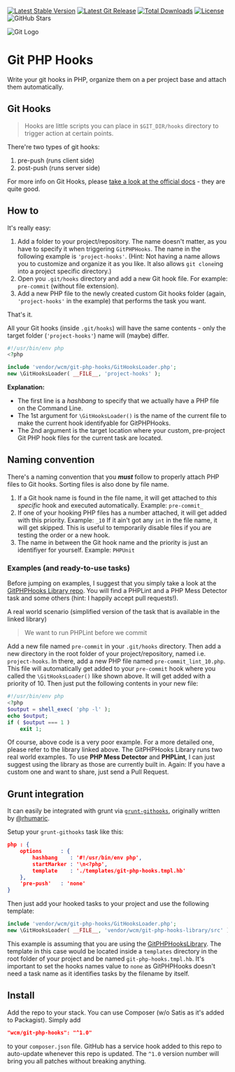 [![Latest Stable Version](https://img.shields.io/packagist/v/wcm/git-php-hooks.svg?style=flat-square)](https://packagist.org/packages/wcm/git-php-hooks)
[![Latest Git Release](https://img.shields.io/github/tag/wecodemore/GitPHPHooks.svg?style=flat-square)](https://github.com/wecodemore/GitPHPHooks/releases)
[![Total Downloads](https://img.shields.io/packagist/dt/wcm/git-php-hooks.svg?style=flat-square)](https://packagist.org/packages/wcm/git-php-hooks)
[![License](https://img.shields.io/packagist/l/wcm/git-php-hooks.svg?style=flat-square)](https://packagist.org/packages/wcm/git-php-hooks)
![GitHub Stars](https://img.shields.io/github/stars/wecodemore/GitPHPHooks.svg?style=flat-square)

![Git Logo](http://i.imgur.com/qzvwT4C.png)

# Git PHP Hooks

Write your git hooks in PHP, organize them on a per project base and attach them automatically.

## Git Hooks

> Hooks are little scripts you can place in `$GIT_DIR/hooks` directory to trigger action at certain points.

There're two types of git hooks:

 1. pre-push (runs client side)
 1. post-push (runs server side)

For more info on Git Hooks, please [take a look at the official docs](http://git-scm.com/docs/githooks) - they are quite good.

## How to

It's really easy:

 1. Add a folder to your project/repository. The name doesn't matter, as you have to specify
 it when triggering `GitPHPHooks`. The name in the following example is `'project-hooks'`. (Hint: Not having a name allows you to customize and organize it as you like. It also allows `git clone`ing into a project specific directory.)
 1. Open you `.git/hooks` directory and add a new Git hook file. For example: `pre-commit`
 (without file extension).
 1. Add a new PHP file to the newly created custom Git hooks folder (again, `'project-hooks'` in the example) that performs the task you want.

That's it.

All your Git hooks (inside `.git/hooks`) will have the same contents - only the target folder (`'project-hooks'`) name will (maybe) differ.

```php
#!/usr/bin/env php
<?php

include 'vendor/wcm/git-php-hooks/GitHooksLoader.php';
new \GitHooksLoader( __FILE__, 'project-hooks' );
```

**Explanation:**

 * The first line is a _hashbang_ to specify that we actually have a PHP file on the Command Line.
 * The 1st argument for `\GitHooksLoader()` is the name of the current file to make the
current hook identifyable for GitPHPHooks.
 * The 2nd argument is the target location where your
custom, pre-project Git PHP hook files for the current task are located.

## Naming convention

There's a naming convention that you ***must*** follow to properly attach PHP files to Git hooks.
Sorting files is also done by file name.

 1. If a Git hook name is found in the file name, it will get attached to _this specific_ hook
 and executed automatically. Example: `pre-commit_`
 1. If one of your hooking PHP files has a number attached, it will get added with this priority. Example: `_10`
 If it ain't got any `int` in the file name, it will get skipped. This is useful to temporarily
 disable files if you are testing the order or a new hook.
 1. The name in between the Git hook name and the priority is just an identifiyer for yourself. Example: `PHPUnit`

### Examples (and ready-to-use tasks)

Before jumping on examples, I suggest that you simply take a look at the
[GitPHPHooks Library repo](https://github.com/wecodemore/GitPHPHooksLibrary).
You will find a PHPLint and a PHP Mess Detector task and some others
(hint: I happily accept pull requests!).

A real world scenario (simplified version of the task that is available in the linked library)

> We want to run PHPLint before we commit

Add a new file named `pre-commit` in your `.git/hooks` directory. Then add a new directory in the
root folder of your project/repository, named i.e. `project-hooks`. In there, add a new PHP file
named `pre-commit_lint_10.php`. This file will automatically get added to your `pre-commit` hook
where you called the `\GitHooksLoader()` like shown above. It will get added with a priority
of 10. Then just put the following contents in your new file:

```php
#!/usr/bin/env php
<?php
$output = shell_exec( 'php -l' );
echo $output;
if ( $output === 1 )
	exit 1;
```

Of course, above code is a very poor example. For a more detailed one, please refer to the library
linked above. The GitPHPHooks Library runs two real world examples. To use **PHP Mess Detector** and **PHPLint**, I can just suggest using the library as those are currently built in. Again: If you have a custom one and want to share, just send a Pull Request.

## Grunt integration

It can easily be integrated with grunt via [`grunt-githooks`](https://github.com/wecodemore/grunt-githooks),
originally written by [@rhumaric](https://github.com/rhumaric/).

Setup your `grunt-githooks` task like this:

```json
php : {
	options      : {
		hashbang    : '#!/usr/bin/env php',
		startMarker : '\n<?php',
		template    : './templates/git-php-hooks.tmpl.hb'
	},
	'pre-push'   : 'none'
}
```

Then just add your hooked tasks to your project and use the following template:

```php
include 'vendor/wcm/git-php-hooks/GitHooksLoader.php';
new \GitHooksLoader( __FILE__, 'vendor/wcm/git-php-hooks-library/src' );
```

This example is assuming that you are using the
[GitPHPHooksLibrary](https://github.com/wecodemore/GitPHPHooksLibrary).
The template in this case would be located inside a `templates` directory in the root folder
of your project and be named `git-php-hooks.tmpl.hb`. It's important to set the hooks names
value to `none` as GitPHPHooks doesn't need a task name as it identifies tasks by the filename
by itself.

## Install

Add the repo to your stack. You can use Composer (w/o Satis as it's added to Packagist).
Simply add

```json
"wcm/git-php-hooks": "^1.0"
```

to your `composer.json` file. GitHub has a service hook added to this repo to auto-update whenever
this repo is updated. The `^1.0` version number will bring you all patches without breaking anything.
